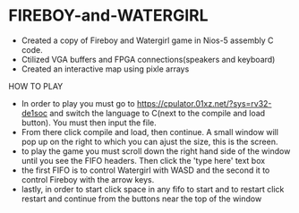 # FIREBOY-and-WATERGIRL

- Created a copy of Fireboy and Watergirl game in Nios-5 assembly C code.
- Ctilized VGA buffers and FPGA connections(speakers and keyboard)
- Created an interactive map using pixle arrays 









HOW TO PLAY 
- In order to play you must go to https://cpulator.01xz.net/?sys=rv32-de1soc and switch the language to C(next to the compile and load button). You must then input the file.
- From there click compile and load, then continue. A small window will pop up on the right to which you can ajust the size, this  is the screen.
- to play the game you must scroll down the right hand side of the window until you see the FIFO headers. Then click the 'type here' text box
- the first FIFO is to control Watergirl with WASD and the second it to control Fireboy with the arrow keys.
- lastly, in order to start click space in any fifo to start and to restart click restart and continue from the buttons near the top of the window

